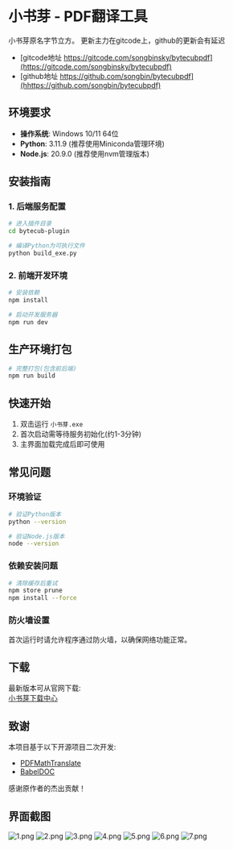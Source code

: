# 小书芽 - PDF翻译工具
小书芽原名字节立方。
更新主力在gitcode上，github的更新会有延迟   
- [gitcode地址 https://gitcode.com/songbinsky/bytecubpdf](https://gitcode.com/songbinsky/bytecubpdf)
- [github地址 https://github.com/songbin/bytecubpdf](hhttps://github.com/songbin/bytecubpdf)
## 环境要求
- **操作系统**: Windows 10/11 64位
- **Python**: 3.11.9 (推荐使用Miniconda管理环境)
- **Node.js**: 20.9.0 (推荐使用nvm管理版本)

## 安装指南

### 1. 后端服务配置
```bash
# 进入插件目录
cd bytecub-plugin

# 编译Python为可执行文件
python build_exe.py
```

### 2. 前端开发环境
```bash
# 安装依赖
npm install

# 启动开发服务器
npm run dev
```

## 生产环境打包
```bash
# 完整打包(包含前后端)
npm run build
```

## 快速开始
1. 双击运行 `小书芽.exe`
2. 首次启动需等待服务初始化(约1-3分钟)
3. 主界面加载完成后即可使用

## 常见问题
### 环境验证
```bash
# 验证Python版本
python --version

# 验证Node.js版本 
node --version
```

### 依赖安装问题
```bash
# 清除缓存后重试
npm store prune
npm install --force
```

### 防火墙设置
首次运行时请允许程序通过防火墙，以确保网络功能正常。

## 下载
最新版本可从官网下载:  
[小书芽下载中心](https://www.docfable.com/docs/introduction/download.html)

## 致谢
本项目基于以下开源项目二次开发:
- [PDFMathTranslate](https://github.com/Byaidu/PDFMathTranslate)
- [BabelDOC](https://github.com/funstory-ai/BabelDOC)

感谢原作者的杰出贡献！
## 界面截图
![1.png](images/1.png)
![2.png](images/2.png) 
![3.png](images/3.png)
![4.png](images/4.png)
![5.png](images/5.png)
![6.png](images/6.png)
![7.png](images/7.png)
```